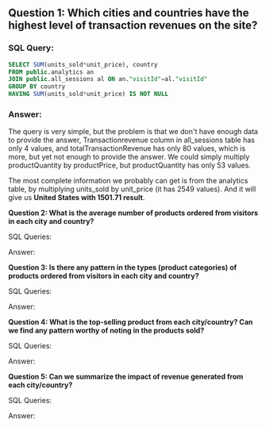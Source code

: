 ## Question 1: Which cities and countries have the highest level of transaction revenues on the site?

### SQL Query: 

```sql
SELECT SUM(units_sold*unit_price), country
FROM public.analytics an
JOIN public.all_sessions al ON an."visitId"=al."visitId"
GROUP BY country
HAVING SUM(units_sold*unit_price) IS NOT NULL
```

### Answer: 

The query is very  simple, but the problem is that we don't have enough data to provide the answer, Transactionrevenue column in all_sessions table has only 4 values, and totalTransactionRevenue has only 80 values, which is more, but yet not enough to provide the answer. We could simply multiply productQuantity by productPrice, but productQuantity has only 53 values. 

The most complete information we probably can get is from the analytics table, by multiplying units_sold by unit_price (it has 2549 values). And it will give us **United States with 1501.71 result**.




**Question 2: What is the average number of products ordered from visitors in each city and country?**


SQL Queries:



Answer:





**Question 3: Is there any pattern in the types (product categories) of products ordered from visitors in each city and country?**


SQL Queries:



Answer:





**Question 4: What is the top-selling product from each city/country? Can we find any pattern worthy of noting in the products sold?**


SQL Queries:



Answer:





**Question 5: Can we summarize the impact of revenue generated from each city/country?**

SQL Queries:



Answer:







